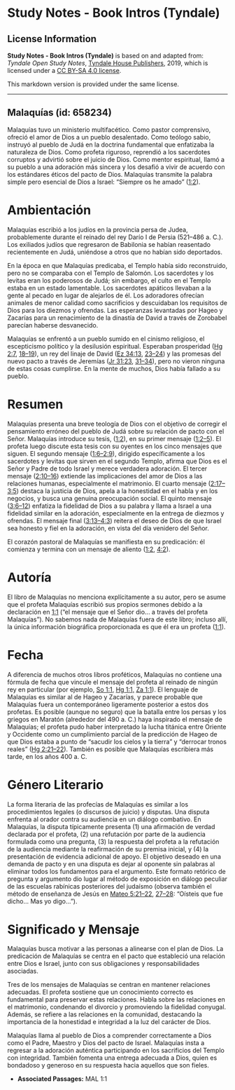 # Study Notes - Book Intros (Tyndale)

## License Information

**Study Notes - Book Intros (Tyndale)** is based on and adapted from: _Tyndale Open Study Notes_, [Tyndale House Publishers](https://tyndaleopenresources.com/), 2019, which is licensed under a [CC BY-SA 4.0 license](https://creativecommons.org/licenses/by-sa/4.0/legalcode.en).

This markdown version is provided under the same license.



--------------------------------

## Malaquías (id: 658234)

Malaquías tuvo un ministerio multifacético. Como pastor comprensivo, ofreció el amor de Dios a un pueblo desalentado. Como teólogo sabio, instruyó al pueblo de Judá en la doctrina fundamental que enfatizaba la naturaleza de Dios. Como profeta riguroso, reprendió a los sacerdotes corruptos y advirtió sobre el juicio de Dios. Como mentor espiritual, llamó a su pueblo a una adoración más sincera y los desafió a vivir de acuerdo con los estándares éticos del pacto de Dios. Malaquías transmite la palabra simple pero esencial de Dios a Israel: “Siempre os he amado” ([1:2](https://ref.ly/Mal1:2)).

Ambientación
============

Malaquías escribió a los judíos en la provincia persa de Judea, probablemente durante el reinado del rey Darío I de Persia (521–486 a. C.). Los exiliados judíos que regresaron de Babilonia se habían reasentado recientemente en Judá, uniéndose a otros que no habían sido deportados.

En la época en que Malaquías predicaba, el Templo había sido reconstruido, pero no se comparaba con el Templo de Salomón. Los sacerdotes y los levitas eran los poderosos de Judá; sin embargo, el culto en el Templo estaba en un estado lamentable. Los sacerdotes apáticos llevaban a la gente al pecado en lugar de alejarlos de él. Los adoradores ofrecían animales de menor calidad como sacrificios y descuidaban los requisitos de Dios para los diezmos y ofrendas. Las esperanzas levantadas por Hageo y Zacarías para un renacimiento de la dinastía de David a través de Zorobabel parecían haberse desvanecido.

Malaquías se enfrentó a un pueblo sumido en el cinismo religioso, el escepticismo político y la desilusión espiritual. Esperaban prosperidad ([Hg 2:7](https://ref.ly/Hag2:7), [18–19](https://ref.ly/Hag2:18-Hag2:19)), un rey del linaje de David ([Ez 34:13](https://ref.ly/Ezek34:13), [23–24](https://ref.ly/Ezek34:23-Ezek34:24)) y las promesas del nuevo pacto a través de Jeremías ([Jr 31:23](https://ref.ly/Jer31:23), [31–34](https://ref.ly/Jer31:31-Jer31:34)), pero no vieron ninguna de estas cosas cumplirse. En la mente de muchos, Dios había fallado a su pueblo.

Resumen
=======

Malaquías presenta una breve teología de Dios con el objetivo de corregir el pensamiento erróneo del pueblo de Judá sobre su relación de pacto con el Señor. Malaquías introduce su tesis, ([1:2](https://ref.ly/Mal1:2)), en su primer mensaje ([1:2–5](https://ref.ly/Mal1:2-Mal1:5)). El profeta luego discute esta tesis con su oyentes en los cinco mensajes que siguen. El segundo mensaje ([1:6–2:9](https://ref.ly/Mal1:6-Mal2:9)), dirigido específicamente a los sacerdotes y levitas que sirven en el segundo Templo, afirma que Dios es el Señor y Padre de todo Israel y merece verdadera adoración. El tercer mensaje ([2:10–16](https://ref.ly/Mal2:10-Mal2:16)) extiende las implicaciones del amor de Dios a las relaciones humanas, especialmente el matrimonio. El cuarto mensaje ([2:17–3:5](https://ref.ly/Mal2:17-Mal3:5)) destaca la justicia de Dios, apela a la honestidad en el habla y en los negocios, y busca una genuina preocupación social. El quinto mensaje ([3:6–12](https://ref.ly/Mal3:6-Mal3:12)) enfatiza la fidelidad de Dios a su palabra y llama a Israel a una fidelidad similar en la adoración, especialmente en la entrega de diezmos y ofrendas. El mensaje final ([3:13–4:3](https://ref.ly/Mal3:13-Mal4:3)) reitera el deseo de Dios de que Israel sea honesto y fiel en la adoración, en vista del día venidero del Señor.

El corazón pastoral de Malaquías se manifiesta en su predicación: él comienza y termina con un mensaje de aliento ([1:2,](https://ref.ly/Mal1:2) [4:2](https://ref.ly/Mal4:2)).

Autoría
=======

El libro de Malaquías no menciona explícitamente a su autor, pero se asume que el profeta Malaquías escribió sus propios sermones debido a la declaración en [1:1](https://ref.ly/Mal1:1) (“el mensaje que el Señor dio... a través del profeta Malaquías”). No sabemos nada de Malaquías fuera de este libro; incluso allí, la única información biográfica proporcionada es que él era un profeta ([1:1](https://ref.ly/Mal1:1)).

Fecha
=====

A diferencia de muchos otros libros proféticos, Malaquías no contiene una fórmula de fecha que vincule el mensaje del profeta al reinado de ningún rey en particular (por ejemplo, [So 1:1,](https://ref.ly/Zeph1:1) [Hg 1:1,](https://ref.ly/Hag1:1) [Za 1:1](https://ref.ly/Zech1:1)). El lenguaje de Malaquías es similar al de Hageo y Zacarías, y parece probable que Malaquías fuera un contemporáneo ligeramente posterior a estos dos profetas. Es posible (aunque no seguro) que la batalla entre los persas y los griegos en Maratón (alrededor del 490 a. C.) haya inspirado el mensaje de Malaquías; el profeta pudo haber interpretado la lucha titánica entre Oriente y Occidente como un cumplimiento parcial de la predicción de Hageo de que Dios estaba a punto de “sacudir los cielos y la tierra” y “derrocar tronos reales” ([Hg 2:21–22](https://ref.ly/Hag2:21-Hag2:22)). También es posible que Malaquías escribiera más tarde, en los años 400 a. C.

Género Literario
================

La forma literaria de las profecías de Malaquías es similar a los procedimientos legales (o discursos de juicio) y disputas. Una disputa enfrenta al orador contra su audiencia en un diálogo combativo. En Malaquías, la disputa típicamente presenta (1\) una afirmación de verdad declarada por el profeta, (2\) una refutación por parte de la audiencia formulada como una pregunta, (3\) la respuesta del profeta a la refutación de la audiencia mediante la reafirmación de su premisa inicial, y (4\) la presentación de evidencia adicional de apoyo. El objetivo deseado en una demanda de pacto y en una disputa es dejar al oponente sin palabras al eliminar todos los fundamentos para el argumento. Este formato retórico de pregunta y argumento dio lugar al método de exposición en diálogo peculiar de las escuelas rabínicas posteriores del judaísmo (observa también el método de enseñanza de Jesús en [Mateo 5:21–22](https://ref.ly/Matt5:21-Matt5:22), [27–28](https://ref.ly/Matt5:27-Matt5:28): “Oísteis que fue dicho... Mas yo digo...”).

Significado y Mensaje
=====================

Malaquías busca motivar a las personas a alinearse con el plan de Dios. La predicación de Malaquías se centra en el pacto que estableció una relación entre Dios e Israel, junto con sus obligaciones y responsabilidades asociadas.

Tres de los mensajes de Malaquías se centran en mantener relaciones adecuadas. El profeta sostiene que un conocimiento correcto es fundamental para preservar estas relaciones. Habla sobre las relaciones en el matrimonio, condenando el divorcio y promoviendo la fidelidad conyugal. Además, se refiere a las relaciones en la comunidad, destacando la importancia de la honestidad e integridad a la luz del carácter de Dios.

Malaquías llama al pueblo de Dios a comprender correctamente a Dios como el Padre, Maestro y Dios del pacto de Israel. Malaquías insta a regresar a la adoración auténtica participando en los sacrificios del Templo con integridad. También fomenta una entrega adecuada a Dios, quien es bondadoso y generoso en su respuesta hacia aquellos que son fieles.

* **Associated Passages:** MAL 1:1

